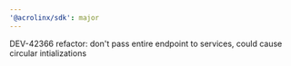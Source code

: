 ```yaml
---
'@acrolinx/sdk': major
---
```


DEV-42366 refactor: don't pass entire endpoint to services, could cause circular intializations
